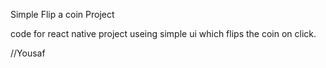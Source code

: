 Simple Flip a coin Project

code for react native project useing simple ui which flips the coin on click.

//Yousaf